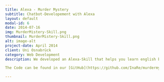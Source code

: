 ```yaml
---
title: Alexa - Murder Mystery
subtitle: Chatbot-Developement with Alexa
layout: default
modal-id: 6
date: 2014-07-16
img: MurderMistery-Skill.png
thumbnail: MurderMistery-Skill.png
alt: image-alt
project-date: April 2014
client: Uni Osnabrück
category: Web Development
description: We developed an Alexa-Skill that helps you learn english by solving crimes.

The Code can be found in our [GitHub](https://github.com/InaRe/murdermystery)

---
```

